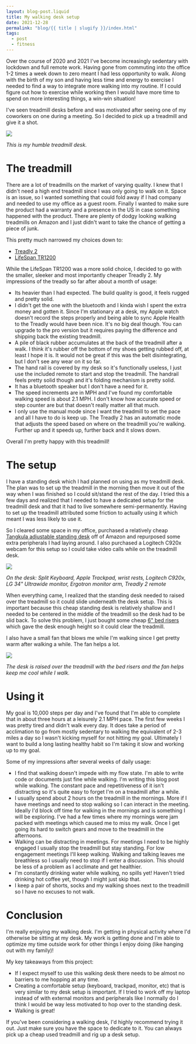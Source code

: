 ```yaml
---
layout: blog-post.liquid
title: My walking desk setup
date: 2021-12-28
permalink: "blog/{{ title | slugify }}/index.html"
tags:
  - post
  - fitness
---
```


Over the course of 2020 and 2021 I've become increasingly sedentary with lockdown and full remote work. Having gone from commuting into the office 1-2 times a week down to zero meant I had less opportunity to walk. Along with the birth of my son and having less time and energy to exercise I needed to find a way to integrate more walking into my routine. If I could figure out how to exercise while working then I would have more time to spend on more interesting things, a win-win situation!

I've seen treadmill desks before and was motivated after seeing one of my coworkers on one during a meeting. So I decided to pick up a treadmill and give it a shot.

![](/public/blog/20211228_my_walking_desk_setup.md/1.png)

_This is my humble treadmill desk._

# The treadmill

There are a lot of treadmills on the market of varying quality. I knew that I didn't need a high end treadmill since I was only going to walk on it. Space is an issue, so I wanted something that could fold away if I had company and needed to use my office as a guest room. Finally I wanted to make sure the product had a warranty and a presence in the US in case something happened with the product. There are plenty of dodgy looking walking treadmills on Amazon and I just didn't want to take the chance of getting a piece of junk.

This pretty much narrowed my choices down to:

- [Treadly 2](https://treadly.co/order-treadly-2)
- [LifeSpan TR1200](https://www.lifespanfitness.com/products/tr1200-dt3-under-desk-treadmill?_pos=4&_psq=tr1200&_ss=e&_v=1.0)

While the LifeSpan TR1200 was a more solid choice, I decided to go with the smaller, sleeker and most importantly cheaper Treadly 2. My impressions of the treadly so far after about a month of usage:

- Its heavier than I had expected. The build quality is good, it feels rugged and pretty solid.
- I didn't get the one with the bluetooth and I kinda wish I spent the extra money and gotten it. Since I'm stationary at a desk, my Apple watch doesn't record the steps properly and being able to sync Apple Health to the Treadly would have been nice. It's no big deal though. You can upgrade to the pro version but it requires paying the difference and shipping back the existing treadmill.
- A pile of black rubber accumulates at the back of the treadmill after a walk. I think it's rubber off the bottom of my shoes getting rubbed off, at least I hope it is. It would not be great if this was the belt disintegrating, but I don't see any wear on it so far.
- The hand rail is covered by my desk so it's functionally useless, I just use the included remote to start and stop the treadmill. The handrail feels pretty solid though and it's folding mechanism is pretty solid.
- It has a bluetooth speaker but I don't have a need for it.
- The speed increments are in MPH and I've found my comfortable walking speed is about 2.1 MPH. I don't know how accurate speed or step counter are but that doesn't really matter all that much.
- I only use the manual mode since I want the treadmill to set the pace and all I have to do is keep up. The Treadly 2 has an automatic mode that adjusts the speed based on where on the treadmill you're walking. Further up and it speeds up, further back and it slows down.

Overall I'm pretty happy with this treadmill!

# The setup

I have a standing desk which I had planned on using as my treadmill desk. The plan was to set up the treadmill in the morning then move it out of the way when I was finished so I could sit/stand the rest of the day. I tried this a few days and realized that I needed to have a dedicated setup for the treadmill desk and that it had to live somewhere semi-permanently. Having to set up the treadmill attributed some friction to actually using it which meant I was less likely to use it.

So I cleared some space in my office, purchased a relatively cheap [Tangkula adjustable standing desk](https://www.amazon.com/dp/B093GLT2QY?psc=1&ref=ppx_yo2_dt_b_product_details) off of Amazon and repurposed some extra peripherals I had laying around. I also purchased a Logitech C920x webcam for this setup so I could take video calls while on the treadmill desk.

![](/public/blog/20211228_my_walking_desk_setup.md/2.png)

_On the desk: Split Keyboard, Apple Trackpad, wrist rests, Logitech C920x, LG 34" Ultrawide monitor, Ergotron monitor arm, Treadly 2 remote_

When everything came, I realized that the standing desk needed to raised over the treadmill so it could slide underneath the desk setup. This is important because this cheap standing desk is relatively shallow and I needed to be centered in the middle of the treadmill so the desk had to be slid back. To solve this problem, I just bought some cheap [6" bed risers](https://www.amazon.com/dp/B08QVJMWTD?psc=1&ref=ppx_yo2_dt_b_product_details) which gave the desk enough height so it could clear the treadmill.

I also have a small fan that blows me while I'm walking since I get pretty warm after walking a while. The fan helps a lot.

![](/public/blog/20211228_my_walking_desk_setup.md/3.png)

_The desk is raised over the treadmill with the bed risers and the fan helps keep me cool while I walk._

# Using it

My goal is 10,000 steps per day and I've found that I'm able to complete that in about three hours at a leisurely 2.1 MPH pace. The first few weeks I was pretty tired and didn't walk every day. It does take a period of acclimation to go from mostly sedentary to walking the equivalent of 2-3 miles a day so I wasn't kicking myself for not hitting my goal. Ultimately I want to build a long lasting healthy habit so I'm taking it slow and working up to my goal.

Some of my impressions after several weeks of daily usage:

- I find that walking doesn't impede with my flow state. I'm able to write code or documents just fine while walking. I'm writing this blog post while walking. The constant pace and repetitiveness of it isn't distracting so it's quite easy to forget I'm on a treadmill after a while.
- I usually spend about 2 hours on the treadmill in the mornings. More if I have meetings and need to stop walking so I can interact in the meeting. Ideally I'd block off time for walking in the mornings and is something I will be exploring. I've had a few times where my mornings were jam packed with meetings which caused me to miss my walk. Once I get going its hard to switch gears and move to the treadmill in the afternoons.
- Walking can be distracting in meetings. For meetings I need to be highly engaged I usually stop the treadmill but stay standing. For low engagement meetings I'll keep walking. Walking and talking leaves me breathless so I usually need to stop if I enter a discussion. This should be less of a problem as I acclimate and get healthier.
- I'm constantly drinking water while walking, no spills yet! Haven't tried drinking hot coffee yet, though I might just skip that.
- I keep a pair of shorts, socks and my walking shoes next to the treadmill so I have no excuses to not walk.

# Conclusion

I'm really enjoying my walking desk. I'm getting in physical activity where I'd otherwise be sitting at my desk. My work is getting done and I'm able to optimize my time outside work for other things I enjoy doing (like hanging out with my family)!

My key takeaways from this project:

- If I expect myself to use this walking desk there needs to be almost no barriers to me hopping at any time.
- Creating a comfortable setup (keyboard, trackpad, monitor, etc) that is very similar to my desk setup is important. If I tried to work off my laptop instead of with external monitors and peripherals like I normally do I think I would be way less motivated to hop over to the standing desk.
- Walking is great!

If you've been considering a walking desk, I'd highly recommend trying it out. Just make sure you have the space to dedicate to it. You can always pick up a cheap used treadmill and rig up a desk setup.
